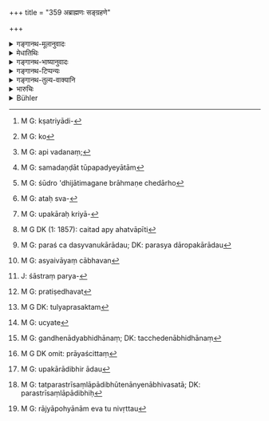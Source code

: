 +++
title = "359 अब्राह्मणः सङ्ग्रहणे"

+++

<details><summary>गङ्गानथ-मूलानुवादः</summary>

In a case of adultery, a non-Brāhmaṇa deserves the penalty ending in death; as the wives of all the four castes are always the most deserving of protection.—(359)
</details>

<details><summary>मेधातिथिः</summary>

उक्तं संग्रहस्वरूपम् । दण्ड इदानीम् अत्रोच्यते । **अब्राह्मणः** क्षत्रियादिः[^२०९] **संग्रहणे** कृते **चतुर्णाम् अपि वर्णानां** हीनोत्तमजातिभेदम् अनपेक्ष्य **प्राणान्तं** प्राणत्याजने मारणे पर्यवसितं **दण्डम् अर्हति** । 


[^२०९]:
     M G: kṣatriyādi-

- <u>कथं</u> पुनर् ब्राह्मण्याम् शूद्रायां च संगृहीतस्य समो दण्डः । 

- <u>अत्र</u> हेतुस्वरूपम् अर्थम् आह- **दारा रक्ष्यतमाः सदा** । सर्वस्य कस्यचिद् राज्ञा दारा धनशरीरेभ्यो ऽतिशयेन रक्ष्याः । तुल्ये हि सङ्करे शूद्रस्यापि कुलनाशः । एतद् उक्तं भवति । वाचनिको ऽयम् अर्थो ऽत्र हेतुर् वक्तव्यः, उक्तो[^२१०] ऽसौ ।


[^२१०]:
     M G: ko

- अत्र पूर्वे व्याचख्युः । न सर्वस्मिन् संग्रहणे प्रागुक्तदण्डो ऽयम् । किं तर्हि, मुख्ये स्पर्शविसेषे जन्यप्रीतिविशेषात्मके गमने । कथं हि तीर्थादिष्व् अभिवदनं[^२११] गमनं च समदण्डाव् उपपद्येयाताम्[^२१२] । तस्माद् अब्राह्मणः शूद्रो द्विजातिमगने प्राणच्छेदार्हो[^२१३] नान्यः । न हि विषमसमीकरणं न्याय्यम् । अतश् च[^२१४] प्रागुक्तेषु संग्रहणेष्व् अनुबन्धाद्यपेक्षया दण्डः कल्प्यः । यत्रैवं निश्चितं गमनार्थ एवायम् उपकारक्रियादिरूपक्रमस्[^२१५] तत्र मुख्यदण्ड एव युक्तः । न ह्य् अत्र वैषम्यम् अस्ति । दृष्टं चैतद् उभयत्रापीति[^२१६] । 


[^२१६]:
     M G DK (1: 1857): caitad apy ahatvāpīti


[^२१५]:
     M G: upakāraḥ kriyā-


[^२१४]:
     M G: ataḥ sva-


[^२१३]:
     M G: śūdro 'dhijātimagane brāhmaṇe chedārho


[^२१२]:
     M G: samadaṇḍāt tūpapadyeyātām


[^२११]:
     M G: api vadanaṃ; 

- तथेदम् उक्तम् "यद्य् अत्रायं दण्डो मुख्ये संग्रहणे किं करिष्यति" इति । 

- नैवान्यन् मुख्यसंग्रहणम् अस्ति । न ह्य् अस्य लौकिकः पदार्थो ऽवधृतो येन परदारोपकारादौ[^२१७] प्रयुक्त इत्येवम् अस्यैव । यं च भवन्[^२१८] मुख्यं संग्रहणं मन्यते तत्र महान् दण्डः । 


[^२१८]:
     M G: asyaivāyaṃ cābhavan


[^२१७]:
     M G: paraś ca dasyvanukārādau; DK: parasya dāropakārādau

- प्रतिषिद्धं परस्त्रीगमनं शास्त्रपर्यनुयोज्यम्[^२१९] इति चेत्, 


[^२१९]:
     J: śāstraṃ parya-

- उपकारादाव् अपि प्रतिषेधं विद्धि[^२२०] । 


[^२२०]:
     M G: pratiṣedhavat

- प्रतिषेधवद् धि प्रायश्चित्तम् अपि तुल्यं प्रसक्तम्[^२२१] इति चेत्, 


[^२२१]:
     M G DK: tulyaprasaktam

- का नामेयम् अनिष्टापत्तिः । किं तु प्रसज्येत यदा संग्रहणशब्देन तद् उच्येत[^२२२] । सिक्ते हि रेतसि गमनाद्यभिधानम्[^२२३] । यत्र यादृशो दण्डस् तत्र तत्समानं दुःखं प्राप्तम् । अतो ऽस्मिन् विपर्यये रेतःसेकनिमित्तं प्रायश्चित्तं[^२२४] तच्छब्देनाभिधानात् उपकारादौ[^२२५] कल्प्यम् । यदि च संलापादौ स्वल्पो दण्डः स्यात् तदा प्रवर्तेरन् । ततश् च परस्त्रीसंलापादिभूतेनान्येनाभिभवता[^२२६] व्यादीपितमन्मथा स्मरशराकृष्यमाणाः शरीरनिरपेक्षा राजनिग्रहं न गणेयेयुः । आद्यायाम् एव तु प्रवृत्तौ[^२२७] गृह्यमाणेष्व् अप्रबन्धवृत्तौ रागे शक्यं निराकरणम् । तस्मात् परस्त्रीम् उपजापताम् एव महादण्डो युक्तः । 


[^२२७]:
     M G: rājyāpohyānām eva tu nivṛttau


[^२२६]:
     M G: tatparastrīsaṃlāpādibhūtenānyenābhivasatā; DK: parastrīsaṃlāpādibhiḥ


[^२२५]:
     M G: upakārādibhir ādau


[^२२४]:
     M G DK omit: prāyaścittaṃ


[^२२३]:
     M G: gandhenādyabhidhānaṃ; DK: tacchedenābhidhānaṃ


[^२२२]:
     M G: ucyate

इह त्व् **अन्त**ग्रहणाद् आदिभूतेनान्येन दण्डेन भवितव्यम् । न ह्य् असत्यवादवन्तो भवन्ति । प्राणो ऽन्तो यस्य **प्राणान्तस्** तावत् पातयितव्यो यावत् प्राणेषु पतति । तेन सर्वस्वग्रहणाङ्गछेदाद्य्[^२२८] अप्य् उक्तं भवति । एकैकस्य च दण्डत्वम् अन्यत्र ज्ञातं न[^२२९] समुदाये दण्ड्यते इति बहुदण्डेष्व् आम्नातेषु स महान् यो द्विजातिस्त्रीसंग्रहणे[^२३०] ऽब्राह्मणस्य । अतो[^२३१] युक्तैव कल्पना, न[^२३२] सर्वत्र । तत्र कुलस्त्रीभिर् अनिच्छन्तीभिर् भतृमतीभिः[^२३३] संगृह्यमाणस्य प्राणापहरणं हीनजातीयाभिर् अपि[^२३४] ॥ ८.३५९ ॥
</details>

<details><summary>गङ्गानथ-भाष्यानुवादः</summary>

The nature of ‘adultery’ has been defined. Penalties for it are now laid
down.

‘*A non-Brāhamaṇa*’—the *Kṣatriya* and other castes.

‘*In cases of adultery*’—when adultery has been committed. ‘*Of* *all
four castes*’—irrespectively of the high or low caste of the woman
concerned.

‘*Penalty of death*’—the punishment consisting in striking till death is
brought about.

“How is it that the same penalty applies to the case of adultery with a
*Brāhmaṇa* as well as a *Śūdra* woman?”

The text adds the next sentence by way of answer to this question—‘*For
the wives of all castes are the most deserving of protection*.’
Whosoever’s wife she may be, she needs to be guarded much more carefully
than one’s body and property. Since the ‘admixture of castes’ is the
same in both cases, the family of the *Śūdra* is ruined by it, just as
much as that of the Brāhmaṇa.

What is meant by the question is this—“what is found here is a mere
assertion; some reason for this should be explained; now what is this
reason?”

In answer to this the ancients have offered the following
explanation:—The penalty here prescribed is not meant to apply to all
forms of ‘adultery,’ but only to that which consists in the chief form
of it, consisting in the actual intercourse, which consists in obtaining
a sensual pleasure by a particular form of contact. How could the same
penalty be inflicted in the case of actual sexual intercourse, as also
in that ‘conversing at a watering-place’ and such places (which also has
been declared to be a form of ‘adultery’)? Hence the conclusion is that
the death-penalty is to be inflicted only in the case of a
‘*non-Brāhmaṇa*’—*i.e*., a *Śūdra*—committing adultery with a woman of
the twice-born castes,—and not in the case of any other person. For it
cannot be right to make equal things that are *not* equal. Hence in the
case of the forms of ‘adultery’ described above, the exact penalty has
to be determined by the circumstances attending each individual case.
For instance, if in a certain case it be found for certain that the
‘offering of help’ and other approaches were made solely with a view to
actual sexual intercourse, the right penalty would be the extreme one of
death; as the case would not stand upon a different footing; as in both
cases the real motive is found to be the same.

It has teen asked—“if the extreme penalty is to be inflicted in the
ordinary forms of ‘adultery,’ what would it be in the case of real
‘adultery’?”

But ‘real adultery’ is not something different. The denotation of the
term is not to be fixed by ordinary parlance; hence it cannot be right
to argue that the extreme penalty is to be inflicted in a case where
there is an act which your august self is pleased to call ‘real
adultery.’

“Adultery with women has been forbidden; hence the question as to how
the same punishment is to be meted out in all cases of it should he
addressed to the scriptures.”

But there is similar prohibition regarding the ‘offering of help’ and
such other acts also.

“Well, in that case, it would follow that in all cases the same
expiatory rite would have to be performed.”

Why should this be regarded as an undesirable contingency? The
contingency would certainly arise if the act concerned were spoken of as
‘adultery.’ Though in reality the term is applied only to a case where
there has been emission of semen, yet punishments are meant to be
deterrent, by reason of their causing pain; hence in the case of such
acts as the ‘offering of help’ and the rest, penalty equal to that in
the case of actual intercourse has to be inflicted, on the ground that
if such acts as ‘conversation’ and the rest were associated with small
punishments, then men would he tempted to repeat them; and by frequent
conversations with women, their passion would become whetted; so that
falling a prey to the arrows of Cupid, they would not mind the small
punishments inflicted by the king, and would commit the act even at the
risk of their lives. On the other hand, if at the very first approach,
the man is met by a severely deterrent punishment, the little acts would
not be repeated, and the real act might he averted.

It is for this reason that it has been considered right to inflict a
severe punishment upon those who may just begin to make approaches to
the wives of other men.

So far as the present verse is concerned, we find the term ‘*prāṇānta*,’
‘*ending* in death,’—which shows that the *beginning* of the penalty
would be something else; for unless a thing has a *beginning*, it can
have no *end*. The term ‘*ending in death*’ means *that of which death
is the end*; *i.e*., the punishment should go on being inflicted until
death comes about. Thus it is that all such punishments as ‘confiscation
of property,’ ‘cutting off of limbs’ and so forth become included.

Each of these has been found in other cases to constitute a ‘punishment’
by itself. So that, when a number of punishments have been prescribed,
since all these cannot be inflicted for any single crime, the right
conclusion is that in the case of a non-Brāhmaṇa committing adultery
with a twice-born woman, the highest of those punishments shall be
inflicted, and the man shall be put to death. But even in the case of
women of lower castes, the death-penalty shall be inflicted in the case
of the man committing adultery with an unwilling family-woman whose
husband is alive.—(359)
</details>

<details><summary>गङ्गानथ-टिप्पन्यः</summary>

‘*Abrāhmaṇaḥ*’—‘*Kṣatriya* and the rest’ (misbehaving with a woman of
the higher caste) (Medhātithi and Nandana);—‘Śūdra misbehaving with a
Brāhmaṇa woman’ (Kullūka and Rāghavānanda).

This verse is quoted in *Vivādaratnākara* (p. 388), which says that this
refers to the ‘non-Brāhmaṇa’ misbehaving with a woman of a superior
caste;—in *Vyavahāra-Bālambhaṭṭī* (p. 115);—and in *Vivādacintāmaṇi* (p.
174) as laying down the penalty for one of the lower caste. misbehaving
with a woman of the higher caste.
</details>

<details><summary>गङ्गानथ-तुल्य-वाक्यानि</summary>

*Baudhāyana* (2.4.1-2).—‘Anybody but a Brāhmaṇa shall suffer corporal
punishment for Adultery;—the wives of men of all castes must be guarded
more carefully than wealth.’

*Āpastamba* (2.26.20).—‘If a man has actually committed adultery, his
organ shall be cut off together with the testicles.’

*Bṛhaspati* (23.10-12).—‘If a man violates an unwilling woman, the King
shall confiscate his entire property, have his penis and scrotum cut off
and have him paraded on an ass. When a man enjoys a woman by fraud, bis
punishment shall be confiscation of his entire wealth; and afterwards he
shall be branded with the mark of the female organ and banished from the
town. The highest fine shall be inflicted for connexion with a woman of
equal caste; half that for connexion with a woman of a lower caste; and
a man who has connexion with a woman of a higher caste shall be put to
death.’

*Kātyāyana* (Vivādaratnākara, p. 389).—‘When a man has completed his
intercourse with the woman, by force, the penalty of death shall be
inflicted.’

*Vyāsa* (Vivādaratnākara, p. 392).—‘If a man has intercourse with a
woman who comes to him of her own accord, the punishment shall be half
of that in the case of the woman being unwilling.’

*Arthaśāstra* (p. 172).—‘A man shall never take liberties with an
unwilling woman; if he has illicit intercourse with a willing woman, he
shall be fined 50 Paṇas, and the woman, half of that.’
</details>

<details><summary>भारुचिः</summary>

संयतया अनिच्छन्त्या ब्राह्मण्या सह संग्रहणे **अब्राह्मणः** शूद्रः **प्राणान्तं दण्डम् अर्हति** । क्षत्रियवैश्याभ्यां तु वर्णवत् तदूना दण्डपरिकल्पना । एवं क्षत्रियवैश्ययोः ब्राह्मणीसंग्रहणे ऽनयाइवापेक्षया दण्डः कल्पयितव्यः, वैश्यस्य च क्षत्रियया । इच्छन्तीषु च ब्राह्मणक्षत्रियावैश्यासु असंयतासु च पूर्ववद् दण्डः कल्पनीयः । संभाषणप्रतिषेधप्रतिप्रसवार्थ्[अम् इदम् उच्यते], किंचिद् विशेषेण ॥ ८.३५८ ॥
</details>

<details><summary>Bühler</summary>

359	A man who is not a Brahmana ought to suffer death for adultery (samgrahana); for the wives of all the four castes even must always be carefully guarded.
</details>
